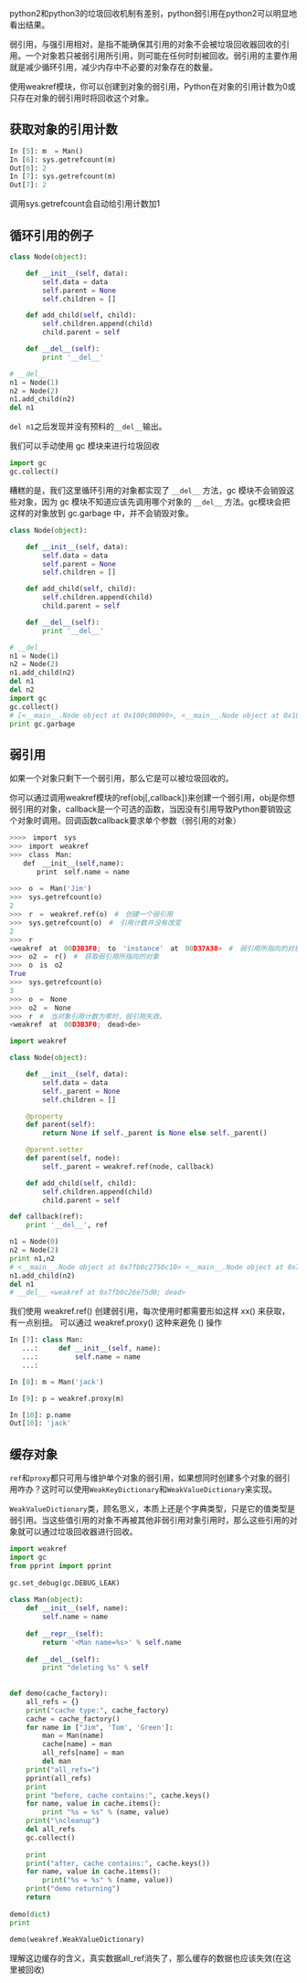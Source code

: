 python2和python3的垃圾回收机制有差别，python弱引用在python2可以明显地看出结果。

弱引用，与强引用相对，是指不能确保其引用的对象不会被垃圾回收器回收的引用。一个对象若只被弱引用所引用，则可能在任何时刻被回收。弱引用的主要作用就是减少循环引用，减少内存中不必要的对象存在的数量。

使用weakref模块，你可以创建到对象的弱引用，Python在对象的引用计数为0或只存在对象的弱引用时将回收这个对象。

## 获取对象的引用计数

```python
In [5]: m  = Man()
In [6]: sys.getrefcount(m)
Out[6]: 2
In [7]: sys.getrefcount(m)
Out[7]: 2
```

调用sys.getrefcount会自动给引用计数加1

## 循环引用的例子

```python
class Node(object):

    def __init__(self, data):
        self.data = data
        self.parent = None
        self.children = []

    def add_child(self, child):
        self.children.append(child)
        child.parent = self

    def __del__(self):
        print '__del__'

# __del__
n1 = Node(1)
n2 = Node(2)
n1.add_child(n2)
del n1
```

`del n1`之后发现并没有预料的`__del__`输出。

我们可以手动使用 gc 模块来进行垃圾回收

```python
import gc
gc.collect()
```

糟糕的是，我们这里循环引用的对象都实现了 `__del__` 方法，gc 模块不会销毁这些对象，因为 gc 模块不知道应该先调用哪个对象的 `__del__` 方法。gc模块会把这样的对象放到 gc.garbage 中，并不会销毁对象。

```python
class Node(object):

    def __init__(self, data):
        self.data = data
        self.parent = None
        self.children = []

    def add_child(self, child):
        self.children.append(child)
        child.parent = self

    def __del__(self):
        print '__del__'

# __del__
n1 = Node(1)
n2 = Node(2)
n1.add_child(n2)
del n1
del n2
import gc
gc.collect()
# [<__main__.Node object at 0x100c00090>, <__main__.Node object at 0x100c00110>]
print gc.garbage
```

## 弱引用

如果一个对象只剩下一个弱引用，那么它是可以被垃圾回收的。

你可以通过调用weakref模块的ref(obj[,callback])来创建一个弱引用，obj是你想弱引用的对象，callback是一个可选的函数，当因没有引用导致Python要销毁这个对象时调用。回调函数callback要求单个参数（弱引用的对象）

```python
>>>>　import　sys
>>>　import　weakref
>>>　class　Man:
　　def　__init__(self,name):
　　　　print　self.name = name
　　　　
>>>　o　=　Man('Jim')
>>>　sys.getrefcount(o)   
2
>>>　r　=　weakref.ref(o)　#　创建一个弱引用
>>>　sys.getrefcount(o)　#　引用计数并没有改变
2
>>>　r
<weakref　at　00D3B3F0;　to　'instance'　at　00D37A30>　#　弱引用所指向的对象信息
>>>　o2　=　r()　#　获取弱引用所指向的对象
>>>　o　is　o2
True
>>>　sys.getrefcount(o)
3
>>>　o　=　None
>>>　o2　=　None
>>>　r　#　当对象引用计数为零时，弱引用失效。
<weakref　at　00D3B3F0;　dead>de>
```

```python
import weakref

class Node(object):

    def __init__(self, data):
        self.data = data
        self._parent = None
        self.children = []

    @property
    def parent(self):
        return None if self._parent is None else self._parent()

    @parent.setter
    def parent(self, node):
        self._parent = weakref.ref(node, callback)

    def add_child(self, child):
        self.children.append(child)
        child.parent = self

def callback(ref):
    print '__del__', ref

n1 = Node(0)
n2 = Node(2)
print n1,n2
# <__main__.Node object at 0x7fb0c2750c10> <__main__.Node object at 0x7fb0c2750d10>
n1.add_child(n2)
del n1
# __del__ <weakref at 0x7fb0c26e75d0; dead>
```

我们使用 weakref.ref() 创建弱引用，每次使用时都需要形如这样 xx() 来获取，有一点别扭。 可以通过 weakref.proxy() 这种来避免 () 操作

```python
In [7]: class Man:
   ...:     def __init__(self, name):
   ...:         self.name = name
   ...:

In [8]: m = Man('jack')

In [9]: p = weakref.proxy(m)

In [10]: p.name
Out[10]: 'jack'
```

## 缓存对象

`ref`和`proxy`都只可用与维护单个对象的弱引用，如果想同时创建多个对象的弱引用咋办？这时可以使用`WeakKeyDictionary`和`WeakValueDictionary`来实现。

`WeakValueDictionary`类，顾名思义，本质上还是个字典类型，只是它的值类型是弱引用。当这些值引用的对象不再被其他非弱引用对象引用时，那么这些引用的对象就可以通过垃圾回收器进行回收。

```python
import weakref
import gc
from pprint import pprint
 
gc.set_debug(gc.DEBUG_LEAK)
  
class Man(object):
    def __init__(self, name):
        self.name = name
 
    def __repr__(self):
        return '<Man name=%s>' % self.name
 
    def __del__(self):
        print "deleting %s" % self
 
 
def demo(cache_factory):
    all_refs = {}
    print("cache type:", cache_factory)
    cache = cache_factory()
    for name in ["Jim", 'Tom', 'Green']:
        man = Man(name)
        cache[name] = man
        all_refs[name] = man
        del man
    print("all_refs=")
    pprint(all_refs)
    print
    print "before, cache contains:", cache.keys()
    for name, value in cache.items():
        print "%s = %s" % (name, value)
    print("\ncleanup")
    del all_refs
    gc.collect()
 
    print
    print("after, cache contains:", cache.keys())
    for name, value in cache.items():
        print("%s = %s" % (name, value))
    print("demo returning")
    return
 
demo(dict)
print
 
demo(weakref.WeakValueDictionary)
```

理解这边缓存的含义，真实数据all_ref消失了，那么缓存的数据也应该失效(在这里被回收)